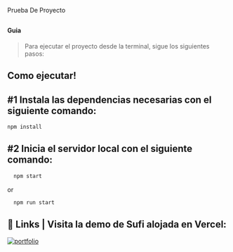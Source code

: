 Prueba De Proyecto


## 

#### Guia


> Para ejecutar el proyecto desde la terminal, sigue los siguientes pasos:
## Como ejecutar! 


## #1 Instala las dependencias necesarias con el siguiente comando:
```bash
npm install
```
## #2 Inicia el servidor local con el siguiente comando:
```bash
  npm start
```
or
```bash
  npm run start
```

## 🔗 Links | Visita la demo de Sufi alojada en Vercel:
[![portfolio](https://img.shields.io/badge/My-Web-000?style=for-the-badge&logo=ko-fi&logoColor=white)](https://sufi-frente-aliado-comercial.vercel.app/)
